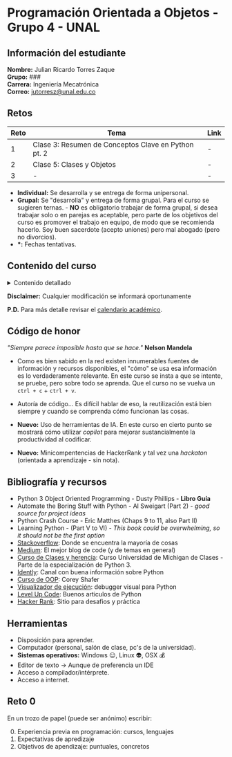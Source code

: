 # Programación Orientada a Objetos - Grupo 4 - UNAL

## Información del estudiante
**Nombre:** Julian Ricardo Torres Zaque<br>
**Grupo:** ###<br>
**Carrera:** Ingeniería Mecatrónica<br>
**Correo:** <mailto>jutorresz@unal.edu.co</mailto><br>

## Retos
| Reto   | Tema  | Link  |
| ------------ | ------------ | ------------ |
|  1 | Clase 3: Resumen de Conceptos Clave en Python pt. 2 | - |
|  2 | Clase 5: Clases y Objetos  | - |
|  3 | -  | -  |

- **Individual:**  Se desarrolla y se entrega de forma unipersonal.
- **Grupal:** Se "desarrolla" y entrega de forma grupal. Para el curso se sugieren ternas. - **NO** es obligatorio trabajar de forma grupal, si desea trabajar solo o en parejas es aceptable, pero parte de los objetivos del curso es promover el trabajo en equipo, de modo que se recomienda hacerlo. Soy buen sacerdote (acepto uniones) pero mal abogado (pero no divorcios).
 - **\*:** Fechas tentativas.

 ## Contenido del curso
<details><summary>Contenido detallado</summary>
<p>
  <table border="1">
    <thead>
      <tr>
        <th>Semana</th>
        <th>No</th>
        <th>Fecha</th>
        <th>Tema</th>
        <th>Enlace de interés</th>
      </tr>
    </thead>
    <tbody>
      <tr>
        <td>Semana</td>
        <td>1</td>
        <td>28/10/2024</td>
        <td>Intro al curso</td>
        <td><a href="#programación-orientada-a-objetos---unal">Clase 1</a></td>
      </tr>
      <tr>
        <td>Semana</td>
        <td>1</td>
        <td>30/10/2024</td>
        <td>Herramientas</td>
        <td><a href="https://github.com/fegonzalez7/poo_unal_clase2">Clase 2</a></td>
      </tr>
      <tr>
        <td>Semana</td>
        <td>2</td>
        <td>04/11/2024</td>
        <td>Festivo</td>
        <td><a href="https://github.com/fegonzalez7/poo_unal_clase3"></a></td>
      </tr>
      <tr>
        <td>Semana</td>
        <td>2</td>
        <td>06/11/2024</td>
        <td>Conceptos de programación estructurada 1-2</td>
        <td>
            <a href="https://github.com/fegonzalez7/poo_unal_clase3">Clase 3</a><br>
            <a href="https://github.com/fegonzalez7/poo_unal_clase4">Clase 4</a>
        </td>
      </tr>
      <tr>
        <td>Semana</td>
        <td>3</td>
        <td>11/11/2024</td>
        <td>Festivo</td>
        <td></td>
      </tr>
      <tr>
        <td>Semana</td>
        <td>3</td>
        <td>13/11/2024</td>
        <td>Objetos y clases</td>
        <td><a href="https://github.com/fegonzalez7/poo_unal_clase5">Clase 5</a></td>
      </tr>
      <tr>
        <td>Semana</td>
        <td>4</td>
        <td>18/11/2024</td>
        <td>Objetos y clases (en Python)</td>
        <td><a href="https://github.com/fegonzalez7/poo_unal_clase6">Clase 6</a></td>
      </tr>
      <tr>
        <td>Semana</td>
        <td>4</td>
        <td>20/11/2024</td>
        <td>Abstracción y Herencia</td>
        <td><a href="https://github.com/fegonzalez7/poo_unal_clase7">Clase 7</a></td>
      </tr>
      <tr>
        <td>Semana</td>
        <td>5</td>
        <td>25/11/2024</td>
        <td>Herencia vs Composición</td>
        <td><a href="https://github.com/fegonzalez7/poo_unal_clase8">Clase 8</a></td>
      </tr>
      <tr>
        <td>Semana</td>
        <td>5</td>
        <td>27/11/2024</td>
        <td>Sesión de práctica</td>
        <td></td>
      </tr>
      <tr>
        <td>Semana</td>
        <td>6</td>
        <td>02/12/2024</td>
        <td>Encapsulamiento</td>
        <td><a href="https://github.com/fegonzalez7/poo_unal_clase9">Clase 9</a></td>
      </tr>
      <tr>
        <td>Semana</td>
        <td>6</td>
        <td>04/12/2024</td>
        <td>Polimorfismo</td>
        <td><a href="https://github.com/fegonzalez7/poo_unal_clase10">Clase 10</a></td>
      </tr>
      <tr>
        <td>Semana</td>
        <td>7</td>
        <td>09/12/2024</td>
        <td>Módulos y paquetes</td>
        <td><a href="https://github.com/fegonzalez7/poo_unal_clase11">Clase 11</a><br>
        <a href="https://youtu.be/WgD8n3-mmi0">Modulos y Paquetes - Intro Ikigai, charla motivacional</a></td>
      </tr>
      <tr>
        <td>Semana</td>
        <td>7</td>
        <td>11/12/2024</td>
        <td>Intro proyecto</td>
        <td><a href=""></a></td>
      </tr>
      <tr>
        <td>Semana</td>
        <td>8</td>
        <td>16/12/2024</td>
        <td>Examen 1</td>
        <td></td>
      </tr>
      <tr>
        <td>Semana</td>
        <td>8</td>
        <td>18/12/2024</td>
        <td>Sesión de práctica</td>
        <td></td>
      </tr>
      <tr>
        <td>Semana</td>
        <td>9</td>
        <td>16/01/2025</td>
        <td>Manejo de excepciones</td>
        <td><a href="https://github.com/fegonzalez7/poo_unal_clase12">Clase 12</a><br>
        <a href="https://youtu.be/NN6DpBngTic">Excepciones</a></td>
      </tr>
      <tr>
        <td>Semana</td>
        <td>10</td>
        <td>20/01/2025</td>
        <td>Estructuras de datos</td>
        <td><a href="https://github.com/fegonzalez7/poo_unal_clase13">Clase 13 pt.1</a><br>
        <a href="https://youtu.be/v_ahi64cQ6g">Estructuras de datos en python pt.1</a></td>
      <tr>
        <td>Semana</td>
        <td>10</td>
        <td>22/01/2025</td>
        <td>Filas (Queues)</td>
        <td><a href="https://github.com/fegonzalez7/poo_unal_clase13">Clase 13 pt.2</a><br>
        <a href="https://youtu.be/JdYdOYzEQHA">Estructuras de datos en python pt.2</a></td>
      </tr>
      <tr>
        <td>Semana</td>
        <td>11</td>
        <td>27/01/2025</td>
        <td>Avance de proyecto</td>
        <td><a href=""></a></td>
      </tr>
      <tr>
        <td>Semana</td>
        <td>11</td>
        <td>29/01/2025</td>
        <td>Avance de proyecto</td>
        <td><a href=""></a></td>
      </tr>
      <tr>
        <td>Semana</td>
        <td>12</td>
        <td>03/02/2025</td>
        <td>Iteradores</td>
        <td><a href="https://github.com/fegonzalez7/poo_unal_clase14">Clase 14</a></td>
      </tr>
      <tr>
        <td>Semana</td>
        <td>12</td>
        <td>05/02/2025</td>
        <td>Generadores</td>
        <td><a href="https://github.com/fegonzalez7/poo_unal_clase15">Clase 15</a></td>
      </tr>
      <tr>
        <td>Semana</td>
        <td>13</td>
        <td>10/02/2025</td>
        <td>Decoradores</td>
        <td><a href=""></a></td>
      </tr>
      <tr>
        <td>Semana</td>
        <td>13</td>
        <td>12/02/2025</td>
        <td>Strings y expresiones regulares</td>
        <td></td>
      </tr>
      <tr>
        <td>Semana</td>
        <td>14</td>
        <td>17/02/2025</td>
        <td>Concurrencia y asincronismo</td>
        <td></td>
      </tr>
      <tr>
        <td>Semana</td>
        <td>14</td>
        <td>19/02/2025</td>
        <td>Testing</td>
        <td></td>
      </tr>
      <tr>
        <td>Semana</td>
        <td>15</td>
        <td>24/02/2025</td>
        <td>Examen Final</td>
        <td></td>
      </tr>
      <tr>
        <td>Semana</td>
        <td>15</td>
        <td>26/02/2025</td>
        <td></td>
        <td><a href=""></a></td>
      </tr>
      <tr>
        <td>Semana</td>
        <td>16</td>
        <td>03/03/2025</td>
        <td>Entrega final proyecto</td>
        <td></td>
      </tr>
      <tr>
        <td>Semana</td>
        <td>16</td>
        <td>05/03/2025</td>
        <td>Entrega final proyecto</td>
        <td></td>
      </tr>
    </tbody>
  </table>
</p>
</details>

**Disclaimer:** Cualquier modificación se informará oportunamente

**P.D.** Para más detalle revisar el [calendario académico](https://legal.unal.edu.co/rlunal/home/doc.jsp?d_i=109305).

## Código de honor
*"Siempre parece imposible hasta que se hace."* **Nelson Mandela**

 - Como es bien sabido en la red existen innumerables fuentes de información y recursos disponibles, el "cómo" se usa esa información es lo verdaderamente relevante. En este curso se insta a que se intente, se pruebe, pero sobre todo se aprenda. Que el curso no se vuelva un `ctrl + c` + `ctrl + v`.

 - Autoría de código... Es difícil hablar de eso, la reutilización está bien siempre y cuando se comprenda cómo funcionan las cosas.

 - **Nuevo:** Uso de herramientas de IA. En este curso en cierto punto se mostrará cómo utilizar *copilot* para mejorar sustancialmente la productividad al codificar.

  - **Nuevo:** Minicompentencias de HackerRank y tal vez una *hackaton* (orientada a aprendizaje - sin nota).

 ## Bibliografía y recursos
 - Python 3 Object Oriented Programming - Dusty Phillips - **Libro Guía**
 - Automate the Boring Stuff with Python - Al Sweigart (Part 2) - *good source for project ideas*
 - Python Crash Course - Eric Matthes (Chaps 9 to 11, also Part II)
 - Learning Python - (Part V to VI) - *This book could be overwhelming, so it should not be the first option*
 - <a href="https://stackoverflow.com/">Stackoverflow</a>: Donde se encuentra la mayoría de cosas
 - <a href="https://medium.com/">Medium</a>: El mejor blog de code (y de temas en general)
 - <a href="https://www.coursera.org/learn/python-classes-inheritance?specialization=python-3-programming">Curso de Clases y herencia</a>: Curso Universidad de Michigan de Clases - Parte de la especialización de Python 3.
 - <a href="https://www.youtube.com/@Indently">Idently</a>: Canal con buena información sobre Python 
 - <a href="https://www.youtube.com/watch?v=ZDa-Z5JzLYM&list=PL-osiE80TeTsqhIuOqKhwlXsIBIdSeYtc&ab_channel=CoreySchafer">Curso de OOP</a>: Corey Shafer
 - <a href="https://pythontutor.com/python-compiler.html#mode=edit">Visualizador de ejecución</a>: debugger visual para Python 
 - <a href="https://zlliu.medium.com/">Level Up Code</a>: Buenos articulos de Python
 - <a href="https://www.hackerrank.com/domains/python">Hacker Rank</a>: Sitio para desafios y práctica


 ## Herramientas
 - Disposición para aprender.
 - Computador (personal, salón de clase, pc's de la universidad).
 - **Sistemas operativos:** Windows :expressionless:, Linux :alien:, OSX :moneybag:
 - Editor de texto -> Aunque de preferencia un IDE
 - Acceso a compilador/intérprete.
 - Acceso a internet.


## Reto 0
En un trozo de papel (puede ser anónimo) escribir:

0. Experiencia previa en programación: cursos, lenguajes
1. Expectativas de apredizaje 
2. Objetivos de apendizaje: puntuales, concretos
